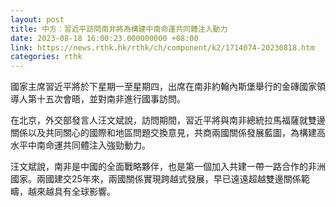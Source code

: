 ```yaml
---
layout: post
title: 中方：習近平訪問南非將為構建中南命運共同體注入動力
date: 2023-08-18 16:00:23.000000000 +08:00
link: https://news.rthk.hk/rthk/ch/component/k2/1714074-20230818.htm
categories: rthk
---
```


國家主席習近平將於下星期一至星期四，出席在南非約翰內斯堡舉行的金磚國家領導人第十五次會晤，並對南非進行國事訪問。

在北京，外交部發言人汪文斌說，訪問期間，習近平將與南非總統拉馬福薩就雙邊關係以及共同關心的國際和地區問題交換意見，共商兩國關係發展藍圖，為構建高水平中南命運共同體注入強勁動力。

汪文斌說，南非是中國的全面戰略夥伴，也是第一個加入共建一帶一路合作的非洲國家。兩國建交25年來，兩國關係實現跨越式發展，早已遠遠超越雙邊關係範疇，越來越具有全球影響。
